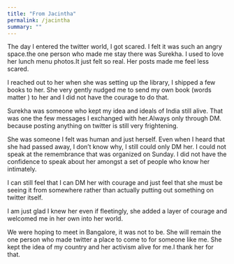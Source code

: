 ```yaml
---
title: "From Jacintha"
permalink: /jacintha
summary: ""
---
```


The day I entered the twitter world, I got scared. I felt it was such an angry space.the one person who made me stay there was Surekha.
I used to love her lunch menu photos.It just felt so real. Her posts made me feel less scared.

I reached out to her when she was setting up the library, I shipped a few books to her. She very gently nudged me to send my own book (words matter ) to her and I did not have the courage to do that.

Surekha was someone who kept my idea and ideals of India still alive. That was one the few messages I exchanged with her.Always only through DM. because posting anything on twitter is still very frightening.

She was someone I felt was human and just herself. Even when I heard that she had passed away, I don’t know why, I still could only DM her.
I could not speak at the remembrance that was organized on Sunday. I did not have the confidence to speak about her amongst a set of people who know her intimately.

I can still feel that I can DM her with courage and just feel that she must be seeing it from somewhere rather than actually putting out something on twitter itself.

I am just glad I knew her even if fleetingly, she added a layer of courage and welcomed me in her own into her world.

We were hoping to meet in Bangalore, it was not to be. She will remain the one person who made twitter a place to come to for someone like me. She kept the idea of my country and her activism alive for me.I thank her for that.
